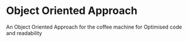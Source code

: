 # Object Oriented Approach

An Object Oriented Approach for the coffee machine for Optimised code and readability
